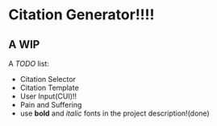 # Citation Generator!!!!

## A WIP

A *TODO* list:
- Citation Selector
- Citation Template
- User Input(CUI)!!
- Pain and Suffering
- use **bold** and *italic* fonts in the project description!(done)  

